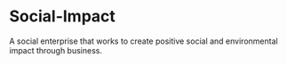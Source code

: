 # Social-Impact
A social enterprise that works to create positive social and environmental impact through business.
